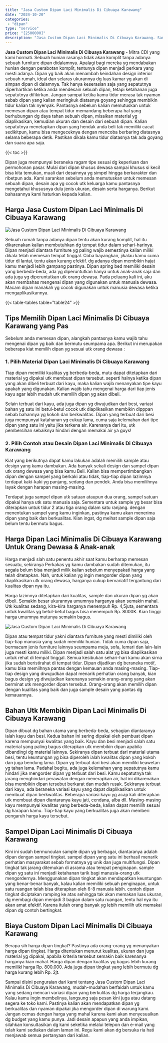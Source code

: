 ```yaml
---
title: "Jasa Custom Dipan Laci Minimalis Di Cibuaya Karawang"
date: "2024-10-20"
categories:
 - "dipan"
type: "service"
price: "[2500000]"
description: "Jasa Custom Dipan Laci Minimalis Di Cibuaya Karawang. Sampai disini penguraian dari kami tentang Jasa Custom Dipan Laci Minimalis Di Cibuaya Karawang, mudah-..."
---
```


**Jasa Custom Dipan Laci Minimalis Di Cibuaya Karawang** - Mitra CDI yang kami hormati. Sebuah hunian rasanya tidak akan komplit tanpa adanya sebuah furniture dipan didalamnya. Apalagi bagi mereka yg mendabakan hunian dengan perabotan komplit, tentunya dipan menjadi perkara yang mesti adanya. Dipan yg baik akan menambah keindahan design interior sebuah rumah, ideal dan selaras ukurannya dg luas kamar yg akan di simpan dipan di dalamnya. Tak hanya keserasian saja yang sepatutnya diperhartikan ketika anda mendesain sebuah dipan, tetapi ketahanan juga sepatutnya difikirkan. Jangan sampai ketika kamu tidur merasa tak nyaman sebab dipan yang kalian meringkuk diatasnya goyang sehingga membikin tidur kalian tak nyenyak. Pantasnya sebelum kalian memutuskan untuk memesan dipan atau tempat tidur memandang beberapa hal yang berhubungan dg daya tahan sebuah dipan, misalkan material yg diaplikasikan, kemudian ukuran dan desain dari sebuah dipan. Kalian sepatutnya menetapkan dipan yang hendak anda beli tak memiliki cacat sedikitpun, kamu bisa mengeceknya dengan mencoba berbaring diatasnya selama beberapa detik. Pastikan dikala kamu tidur diatasnya tak ada goyang dan suara apa saja.

{{< toc >}}

Dipan juga mempunyai beraneka ragam tipe sesuai dg keperluan dan permohonan pasar. Mulai dari dipan khusus dewasa sampai khusus si kecil bisa kita temukan, muali dari desainnya yg simpel hingga berkarakter dan ribetpun ada. Kami sarankan sebelum anda memutuskan untuk memesan sebuah dipan, desain apa yg cocok utk keluarga kamu pantasnya mengetahui khususnya dulu jenis ukuran, desain serta harganya. Berikut bahasannya kami haturkan kepada kalian.

## Harga Jasa Custom Dipan Laci Minimalis Di Cibuaya Karawang

![Jasa Custom Dipan Laci Minimalis Di Cibuaya Karawang](/images/mebel/dipan-dewasa-005.jpg)

Sebuah rumah tanpa adanya dipan tentu akan kurang komplit, hal itu dikarenakan kalian membutuhkan dg tempat tidur dalam sehari-harinya. Dipan menjadi diantara furniture yg paling wajib semestinya kalian miliki dikala telah memesan tempat tinggal. Coba bayangkan, jikalau kamu cuma tidur di lantai, tentu akan kurang efektif. dg adanya dipan membikin hajat kamu menjadi lebih gampang pastinya. Dipan spring bed memiliki desain yang berbeda-beda, ada yg diperuntutkan hanya untuk anak-anak saja dan ada juga yg diperuntutkan utk orang dewasa. Pada peluang kali ini, aku akan membahas mengenai dipan yang digunakan untuk manusia dewasa. Macam dipan manakah yg cocok digunakan untuk manusia dewasa ketika mengaplikasikannya.

{{< table-tables table="table24" >}}

## Tips Memilih Dipan Laci Minimalis Di Cibuaya Karawang yang Pas

Sebelum anda memesan dipan, alangkah pantasnya kamu wajib tahu mengenai dipan yg baik dan bermutu seumpama apa. Berikut ini merupakan beberapa kiat memilih dipan yg sesuai utk orang dewasa :

### 1\. Pilih Material Dipan Laci Minimalis Di Cibuaya Karawang

Tiap dipan memiliki kualitas yg berbeda-beda, mutu dapat ditetapkan dari material yg dipakai utk membuat dipan tersebut. seperti halnya ketika dipan yang akan dibeli terbuat dari kayu, maka kalian wajib menanyakan tipe kayu apakah yang digunakan. Kalian wajib tahu mengenai harga dari tiap jenis kayu agar lebih mudah utk memilih dipan yg akan dibeli.

Selain terbuat dari kayu, ada juga dipan yg diwujudkan dari besi, variasi bahan yg satu ini betul-betul cocok utk diaplikasikan membikin dipppan sebab bahannya yg kokoh dan berkwalitas. Dipan yang terbuat dari besi juga mempunyai katahanan yg cukup lama, cuma saja kelemahan dari tipe dipan yang satu ini yaitu jika terkena air. Karenanya dari itu, utk pembersihan sebaiknya hindari dengan memakai air ya guys!

### 2\. Pilih Contoh atau Desain Dipan Laci Minimalis Di Cibuaya Karawang

Kiat yang berikutnya dapat kamu lakukan adalah memilih sample atau design yang kamu dambakan. Ada banyak sekali design dan sampel dipan utk orang dewasa yang bisa kamu Beli. Kalian bisa mempertimbangkan dipan dengan sampel yang berkaki atau tidak, tiap-tiap dipan lazimnya terdapat kaki-kaki yg panjang, sedang dan pendek. Anda bisa memilihnya layak dengan harapan masing-masing.

Terdapat juga sampel dipan utk satuan ataupun dua orang, sampel satuan dipakai hanya utk satu manusia saja. Sementara untuk sample yg besar bisa diterapkan untuk tidur 2 atau tiga orang dalam satu ranjang. dengan menentukan sampel yang kamu inginkan, pastinya kamu akan menerima dipan yang baik dan berkualitas. Kian ingat, dg meihat sample dipan saja belum tentu bermutu bagus.

## Harga Dipan Laci Minimalis Di Cibuaya Karawang Untuk Orang Dewasa & Anak-anak

Harga menjadi slah satu penentu akhir saat kamu berharap memesan sesuatu, sekiranya Perkakas yg kamu dambakan sudah ditemukan, itu segala belum bisa menjadi milik kalian sebelum menyepakati harga yang telah ditetapkan. Nah, untuk kalian yg ingin mengorder dipan yang diaplikasikan utk orang dewasa, harganya cukup bervariatif tergantung dari kualitas dipan nya itu.

Harga lazimnya ditetapkan dari kualitas, sample dan ukuran dipan yg akan dibeli. Semakin besar ukurannya umumnya harganya akan semakin mahal. Utk kualitas sedang, kira-kira harganya menempuh Rp. 4,5juta, sementara untuk kwalitas yg betul-betul bagus bisa menempuh Rp. 8000K. Kian tinggi harga umumnya mutunya semakin bagus.

![Jasa Custom Dipan Laci Minimalis Di Cibuaya Karawang](/images/mebel/dipan-anak-016.jpg)

Dipan atau tempat tidur yakni diantara furniture yang mesti dimiliki oleh tiap-tiap manusia yang sudah memiliki hunian. Tidak cuma dipan saja, bermacam jenis furniture lainnya seumpama meja, sofa, lemari dan lain-lain juga mesti kamu miliki. Dipan menjadi salah satu alat yg bisa diaplikasikan untuk rehat di tempat tinggal. Semua kesibukan sehari-hari kamu akan sirna jika sudah beristirahat di tempat tidur. Dipan dijadikan dg beraneka motif, kamu bisa memiihnya pantas dengan kemauan anda masing-masing. Tiap-tiap design yang diwujudkan dapat menarik perhatian orang banyak, kian bagus design yg diwujudkan karenanya semakin orang-orang yang akan berminat utk mengorder dipan tersebut. Orang-orang akan memilih dipan dengan kualitas yang baik dan juga sample desain yang pantas dg kemauannya.

## Bahan Utk Membikin Dipan Laci Minimalis Di Cibuaya Karawang

Dipan dibuat dg bahan utama yang berbeda-beda, sebagian diantaranya ialah kayu dan besi. Kedua bahan ini sering dipakai oleh pembuat dipan karena mempunyai kwalitas yang baik. Kayu dan besi menjadi salah satu material yang paling bagus diterapkan utk membikin dipan apabila dibandingi dg material lainnya. Sekiranya dipan terbuat dari material utama besi, tentu keuntungan yg bisa diperoleh ialah kwalitas dipan yang kokoh dan juga bendung lama. Dipan yg terbuat dari besi akan memiliki keawetan yg tahan lama. Padahal begitu, ada juga kelemahan yang sepatutnya kamu hindari jika mengorder dipan yg terbuat dari besi. Kamu sepatutnya tak jarang menghindari perawatan dengan menerapkan air, hal ini dikarenakan bisa membikin dipan tersebut berkarat dan mudah rusak. Sekiranya terbuat dari kayu, ada beraneka variasi kayu yang dapat diaplikasikan untuk membuat dipan berkwalitas. Beberapa variasi kayu yg acap kali diterapkan utk membuat dipan diantaranya kayu jati, cendana, alba dll. Masing-masing kayu mempunyai kwalitas yang berbeda-beda, kalian dapat memilih sesuai dg harapan kamu. Tiap-tiap kayu yang berkualitas juga akan memberi pengaruh harga kayu tersebut.

## Sampel Dipan Laci Minimalis Di Cibuaya Karawang

Kini ini sudah bermunculan sample dipan yg berbagai, diantaranya adalah dipan dengan sampel tingkat. sampel dipan yang satu ini berhasil menarik perhatian masyarakat sebab formatnya yg unik dan juga multifungsi. Dipan tingkat tak jarang ditemukan di asrama atau tempat penginapan. sample dipan yg satu ini menjadi ketahanan tarik bagi manusia-orang utk mengordernya. Menggunakan dipan tingkat akan mendapatkan keuntungan yang benar-benar banyak, kalau kalian memiliki sebuah penginapan, untuk satu ruangan telah bisa diterapkan oleh 6-8 manusia lebih. contoh dipan tingkat diciptakan ramping ke atas sehingga tak akan memakan luas ukuran, dg membagi dipan menjadi 3 bagian dalam satu ruangan, tentu hal nya itu akan amat efektif. Karena itulah orang banyak yg lebih memilih utk memakai dipan dg contoh bertingkat.

## Biaya Custom Dipan Laci Minimalis Di Cibuaya Karawang

Berapa sih harga dipan tingkat? Pastinya ada orang-orang yg menanyakan harga dipan tingkat. Harga ditentukan menurut kualitas, ukuran dan juga material yg dipakai, apabila kriteria tersebut semakin baik karenanya harganya kian mahal. Harga dipan dengan kualitas yg bagus lebih kurang memiliki harga Rp. 800.000. Ada juga dipan tingkat yang lebih bermutu dg harga kurang lebih Rp. 2jt.

Sampai disini penguraian dari kami tentang Jasa Custom Dipan Laci Minimalis Di Cibuaya Karawang, mudah-mudahan berfaidah untuk kamu yang sedang mencari variasi dipan yang berkulitas dg harga terjangkau. Kalau kamu ingin membelinya, langsung saja pesan kini juga atau datang segera ke toko kami. Pastinya kalian akan mendapatkan dipan yg berkualitas dan nyaman dipakai jika mengorder dipan di warung kami. Jangan cemas dengan harga yang mahal karena kami akan menyesuaikan dg budget yang kamu punya. Jadi desain apapun yang anda impikan, silahkan konsultasikan dg kami seketika melalui telepon dan e-mail yang telah kami sediakan dalam laman ini. Regu kami akan dg bersuka ria hati menjawab semua pertanyaan dari kalian.
